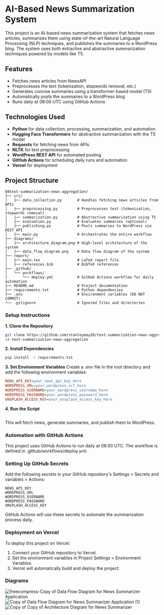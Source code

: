 # AI-Based News Summarization System

This project is an AI-based news summarization system that fetches news articles, summarizes them using state-of-the-art Natural Language Processing (NLP) techniques, and publishes the summaries to a WordPress blog. The system uses both extractive and abstractive summarization techniques powered by models like T5.

## Features

- Fetches news articles from NewsAPI
- Preprocesses the text (tokenization, stopwords removal, etc.)
- Generates concise summaries using a transformer-based model (T5)
- Automatically posts the summaries to a WordPress blog
- Runs daily at 08:00 UTC using GitHub Actions


## Technologies Used

- **Python** for data collection, processing, summarization, and automation
- **Hugging Face Transformers** for abstractive summarization with the T5 model
- **Requests** for fetching news from APIs
- **NLTK** for text preprocessing
- **WordPress REST API** for automated posting
- **GitHub Actions** for scheduling daily runs and automation
- **Vercel** for deployment

## Project Structure

```plaintext
88text-summarization-news-aggregation/
├── src/
│   ├── data_collection.py       # Handles fetching news articles from APIs
│   ├── preprocessing.py         # Preprocesses text (tokenization, stopwords removal)
│   ├── summarization.py         # Abstractive summarization using T5
│   ├── evaluation.py            # Evaluates summaries (optional)
│   ├── publishing.py            # Posts summaries to WordPress via REST API
│   ├── main.py                  # Orchestrates the entire workflow
├── diagrams/
│   ├── architecture_diagram.png # High-level architecture of the system
│   ├── data_flow_diagram.png    # Data flow diagram of the system
├── report/
│   ├── main.tex                 # LaTeX report file
│   ├── references.bib           # BibTeX references
├── .github/
│   └── workflows/
│       └── deploy.yml           # GitHub Actions workflow for daily automation
├── README.md                    # Project documentation
├── requirements.txt             # Python dependencies
├── .env                         # Environment variables (DO NOT COMMIT)
└── .gitignore                   # Ignored files and directories

```

### Setup Instructions
**1. Clone the Repository**
```bash
git clone https://github.com/stanleymay20/text-summarization-news-aggregation.git
cd text-summarization-news-aggregation
```
**2. Install Dependencies**
```bash
pip install -r requirements.txt
```
**3. Set Environment Variables**
Create a .env file in the root directory and add the following environment variables:
```ini
NEWS_API_KEY=your_news_api_key_here
WORDPRESS_URL=your_wordpress_url_here
WORDPRESS_USERNAME=your_wordpress_username_here
WORDPRESS_PASSWORD=your_wordpress_password_here
UNSPLASH_ACCESS_KEY=your_unsplash_access_key_here
```
**4. Run the Script**
```python src/main.py
```
This will fetch news, generate summaries, and publish them to WordPress.

### Automation with GitHub Actions
This project uses GitHub Actions to run daily at 08:00 UTC. The workflow is defined in .github/workflows/deploy.yml.

### Setting Up GitHub Secrets
Add the following secrets in your GitHub repository's Settings > Secrets and variables > Actions:
```
NEWS_API_KEY
WORDPRESS_URL
WORDPRESS_USERNAME
WORDPRESS_PASSWORD
UNSPLASH_ACCESS_KEY
```
GitHub Actions will use these secrets to automate the summarization process daily.

### Deployment on Vercel
To deploy this project on Vercel:

1. Connect your GitHub repository to Vercel.
2. Set the environment variables in Project Settings > Environment Variables.
3. Vercel will automatically build and deploy the project.

### Diagrams
![freecompress-Copy of Data Flow Diagram for News Summarizer Application](https://github.com/user-attachments/assets/6ac5777b-718d-4f17-9acd-0c3e7ad736cc)
![Copy of Data Flow Diagram for News Summarizer Application (1)](https://github.com/user-attachments/assets/664a5ea5-7703-44d7-84c5-e0ee603ee386)
![Copy of Copy of Architecture Diagram for News Summarizer](https://github.com/user-attachments/assets/7c41a494-4059-49ce-a278-dd7a07cbb518)

